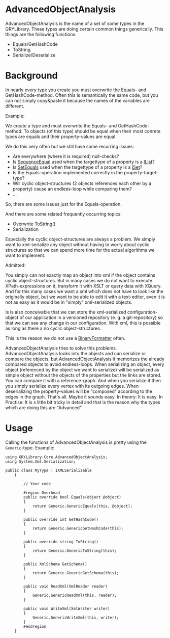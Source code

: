 # AdvancedObjectAnalysis

AdvancedObjectAnalysis is the name of a set of some types in the GRYLibrary. These types are doing certain common things generically. This things are the following functions:

- Equals/GetHashCode
- ToString
- Serialize/Deserialize

# Background

In nearly every type you create you must overwrite the Equals- and GetHashCode-method. Often this is semantically the same code, but you can not simply copy&paste it because the names of the variables are different.

Example: 

We create a type and must overwrite the Equals- and GetHashCode-method. To objects (of this type) should be equal when their most conrete types are equals and their property-values are equal.

We do this very often but we still have some recurring issues:

- Are everywhere (where it is required) null-checks?
- Is [SequenceEqual](https://docs.microsoft.com/en-us/dotnet/api/system.linq.enumerable.sequenceequal?view=netcore-3.1) used when the targettype of a property is a [IList](https://docs.microsoft.com/en-us/dotnet/api/system.collections.ilist?view=netcore-3.1)?
- Is [SetEquals](https://docs.microsoft.com/en-us/dotnet/api/system.collections.generic.iset-1.setequals?view=netcore-3.1) used when the targettype of a property is a [ISet](https://docs.microsoft.com/en-us/dotnet/api/system.collections.generic.iset-1?view=netcore-3.1)?
- Is the Equals-operation implemented correctly in the property-target-type?
- Will cyclic object-structures (2 objects references each other by a property) cause an endlees-loop while comparing them?
- ...

So, there are some issues just for the Equals-operation.

And there are some related frequently occurring topics:

- Overwrite ToString()
- Serialization

Especially the cyclic object-structures are always a problem. We simply want to xml-serialize any object without having to worry about cyclic structures so that we can spend more time for the actual algorithms we want to implement.

Admitted:

You simply can not exactly map an object into xml if the object contains cyclic object-structures. But in many cases we do not want to execute XPath-expressions on it, transform it with XSLT or query data with XQuery. And for this many cases we want a xml which does not have to look like the originally object, but we want to be able to edit it with a text-editor, even it is not as easy as it would be in "simply" xml-serialized objects.

Is is also conceivable that we can store the xml-serialized configuration-object of our application in a versioned repository (e. g. a git-repository) so that we can see any change in our configuration. With xml, this is possible as long as there a no cyclic object-structures.

This is the reason we do not use a [BinaryFormatter](https://docs.microsoft.com/en-us/dotnet/api/system.runtime.serialization.formatters.binary.binaryformatter?view=netcore-3.1) often.

AdvancedObjectAnalysis tries to solve this problems. AdvancedObjectAnalysis looks into the objects and can serialize or compare the objects, but AdvancedObjectAnalysis it memorizes the already compared objects to avoid endless-loops. When serializing an object, every object (referenced by the object we want to serialize) will be serialized as simple object without the objects of the properties but the links are stored. You can compare it with a reference-graph. And when you serialize it then you simply serialize every vertex with its outgoing edges. When deserializing the property-values will be "composed" according to the edges in the graph. That's all. Maybe it sounds easy. In theory: It is easy. In Practise: It is s little bit tricky in detail and that is the reason why the types which are doing this are "Advanced".

# Usage

Calling the functions of AdvancedObjectAnalysis is pretty using the `Generic`-type. Example:

```
using GRYLibrary.Core.AdvancedObjectAnalysis;
using System.Xml.Serialization;

public class MyType : IXMLSerializable
    {

        // Your code

        #region Overhead
        public override bool Equals(object @object)
        {
            return Generic.GenericEquals(this, @object);
        }

        public override int GetHashCode()
        {
            return Generic.GenericGetHashCode(this);
        }

        public override string ToString()
        {
            return Generic.GenericToString(this);
        }

        public XmlSchema GetSchema()
        {
            return Generic.GenericGetSchema(this);
        }

        public void ReadXml(XmlReader reader)
        {
            Generic.GenericReadXml(this, reader);
        }

        public void WriteXml(XmlWriter writer)
        {
            Generic.GenericWriteXml(this, writer);
        }
        #endregion
    }
```
